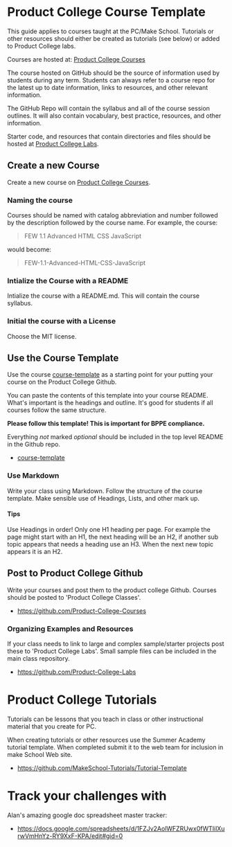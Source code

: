 # Product College Course Template 

This guide applies to courses taught at the PC/Make School. Tutorials or other resources 
should either be created as tutorials (see below) or added to Product College labs. 

Courses are hosted at: [Product College Courses](https://github.com/Product-College-Courses)

The course hosted on GitHub should be the source of information used by students
during any term. Students can always refer to a course repo for the latest up to 
date information, links to resources, and other relevant information.

The GitHub Repo will contain the syllabus and all of the course session outlines. It will 
also contain vocabulary, best practice, resources, and other information.

Starter code, and resources that contain directories and files should be hosted at 
[Product College Labs](https://github.com/Product-College-Labs). 

## Create a new Course

Create a new course on [Product College Courses](https://github.com/Product-College-Courses/).

### Naming the course

Courses should be named with catalog abbreviation and number followed by the description 
followed by the course name. For example, the course: 

> FEW 1.1 Advanced HTML CSS JavaScript

would become: 

> FEW-1.1-Advanced-HTML-CSS-JavaScript

### Intialize the Course with a README

Intialize the course with a README.md. This will contain the course syllabus. 

### Initial the course with a License

Choose the MIT license. 

## Use the Course Template

Use the course [course-template](./course-template.md) as a starting point for your 
putting your course on the Product College Github. 

You can paste the contents of this template into your course README. What's important 
is the headings and outline. It's good for students if all courses follow the same 
structure. 

**Please follow this template! This is important for BPPE compliance.**

Everything *not* marked *optional* should be included in the top level README in the 
Github repo. 

- [course-template](./course-template.md)

### Use Markdown

Write your class using Markdown. Follow the structure of the course template. Make
sensible use of Headings, Lists, and other mark up. 

#### Tips

Use Headings in order! Only one H1 heading per page. For example the page might start 
with an H1, the next heading will be an H2, if another sub topic appears that needs a 
heading use an H3. When the next new topic appears it is an H2. 

## Post to Product College Github

Write your courses and post them to the product college Github.
Courses should be posted to 'Product College Classes'. 

- https://github.com/Product-College-Courses

### Organizing Examples and Resources

If your class needs to link to large and complex sample/starter projects post these 
to 'Product College Labs'. Small sample files can be included in the main class 
repository. 

- https://github.com/Product-College-Labs 

# Product College Tutorials

Tutorials can be lessons that you teach in class or other instructional material that 
you create for PC. 

When creating tutorials or other resources use the Summer Academy tutorial template. 
When completed submit it to the web team for inclusion in make School Web site.

- https://github.com/MakeSchool-Tutorials/Tutorial-Template

# Track your challenges with 

Alan's amazing google doc spreadsheet master tracker:

- https://docs.google.com/spreadsheets/d/1FZJv2AolWFZRUwx0fWTIilXurwVmHnYz-RY9XxF-KPA/edit#gid=0
